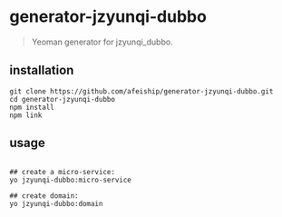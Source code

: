 # generator-jzyunqi-dubbo
> Yeoman generator for jzyunqi_dubbo.

## installation
```shell
git clone https://github.com/afeiship/generator-jzyunqi-dubbo.git
cd generator-jzyunqi-dubbo
npm install
npm link
```

## usage
```shell

## create a micro-service:
yo jzyunqi-dubbo:micro-service

## create domain:
yo jzyunqi-dubbo:domain
```
